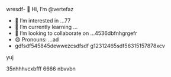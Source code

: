 wresdf- 👋 Hi, I’m @vertefaz
- 👀 I’m interested in ...77
- 🌱 I’m currently learning ...
- 💞️ I’m looking to collaborate on ...4536dbfnhgrgefr
- 😄 Pronouns: ...ad
- gdfsdf545845dewwezcsdfsdf
g12312465sdf56315157878xcv
<!---fgjsf544545688521file) appears on your GitHub profile.dfa3
You can click the Preview link to take a look at your45 changes.gf23jhmhj
--->yuj
35nhhhvcxbfff
6666
nbvvbn
